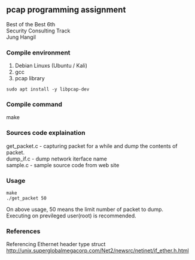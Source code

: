 ## pcap programming assignment

Best of the Best 6th    
Security Consulting Track    
Jung Hangil

### Compile environment

1. Debian Linuxs (Ubuntu / Kali)
2. gcc
3. pcap library
```
sudo apt install -y libpcap-dev
```

### Compile command

make

### Sources code explaination

get_packet.c - capturing packet for a while and dump the contents of packet.    
dump_if.c - dump network iterface name    
sample.c - sample source code from web site


### Usage
```
make
./get_packet 50
```

On above usage, 50 means the limit number of packet to dump.    
Executing on previleged user(root) is recommended.


### References

Referencing Ethernet header type struct    
http://unix.superglobalmegacorp.com/Net2/newsrc/netinet/if_ether.h.html    

